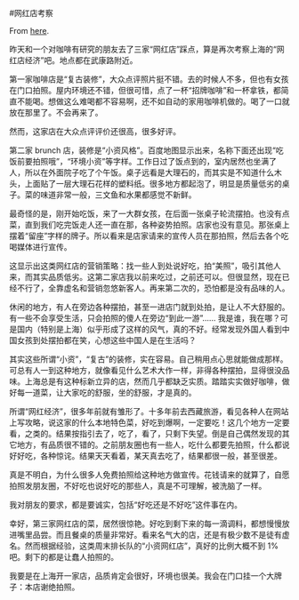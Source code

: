 #网红店考察

From [here](https://yinwang1.substack.com/p/net-famous-shops).

昨天和一个对咖啡有研究的朋友去了三家“网红店”踩点，算是再次考察上海的“网红店经济”吧。地点都在武康路附近。

第一家咖啡店是“复古装修”，大众点评照片挺不错。去的时候人不多，但也有女孩在门口拍照。屋内环境还不错，但很可惜，点了一杯“招牌咖啡”和一杯拿铁，都简直不能喝。想做这么难喝都不容易啊，还不如自动的家用咖啡机做的。喝了一口就放在那里了。不会再来了。

然而，这家店在大众点评评价还很高，很多好评。

第二家 brunch 店，装修是“小资风格”。百度地图显示出来，名称下面还出现“吃饭前要拍照哦”，“环境小资”等字样。工作日过了饭点到的，室内居然也坐满了人，所以在外面院子吃了个午饭。桌子远看是大理石的，而其实是不知道什么木头，上面贴了一层大理石花样的塑料纸。很多地方都起泡了，明显是质量低劣的桌子。菜的味道非常一般，三文鱼和水果都感觉不新鲜。

最奇怪的是，刚开始吃饭，来了一大群女孩，在后面一张桌子轮流摆拍。也没有点菜，直到我们吃完饭走人还一直在那，各种姿势拍照。店家也没有意见。那张桌上摆着“留座”字样的牌子。所以看来是店家请来的宣传人员在那拍照，然后去各个吃喝媒体进行宣传。

这显示出这类网红店的营销策略：找一些人到处说好吃，拍“美照”，吸引其他人来，而其实品质低劣。这第二家店我以前来吃过，之前还可以。但很显然，现在已经不行了，全靠虚名和营销忽悠新客人。再来第二次的，恐怕都是没有品味的人。

休闲的地方，有人在旁边各种摆拍，甚至一进店门就到处拍，是让人不大舒服的。有一些不会享受生活，只会拍照的傻人在旁边“到此一游”…… 我是谁，我在哪？可是国内（特别是上海）似乎形成了这样的风气，真的不好。经常发现外国人看到中国女孩到处摆拍都在笑，心想这些中国人是在生活吗？

其实这些所谓“小资”，“复古”的装修，实在容易。自己稍用点心思就能做成那样。可总有人一到这种地方，就像看见什么艺术大作一样，非得各种摆拍，显得很没品味。上海总是有这种标新立异的店，然而几乎都缺乏实质。踏踏实实做好咖啡，做好每一道菜，让大家吃的舒服，坐的舒服，才是真的。

所谓“网红经济”，很多年前就有雏形了。十多年前去西藏旅游，看见各种人在网站上写攻略，说这家的什么本地特色菜，好吃到爆啊，一定要吃！这几个地方一定要看，之类的。结果按指引去了，吃了，看了，只剩下失望。倒是自己偶然发现的其它地方，有品质很不错的。之前朋友圈也有一些人，吃什么都要先拍照，什么都说好好吃，各种惊诧。结果天天看着，某天真去吃了，结果都很一般，甚至很差。

真是不明白，为什么很多人免费拍照给这种地方做宣传。花钱请来的就算了，自愿拍照发朋友圈，不好吃也说好吃的那些人，真是不可理解，被洗脑了一样。

我对朋友的要求，都是要诚实，包括“好吃还是不好吃”这件事在内。

幸好，第三家网红店的菜，居然很惊艳。好吃到剩下来的每一滴调料，都想慢慢放进嘴里品尝。而且餐桌的质量非常好。看来名气大的店，还是有极少数不是徒有虚名。然而根据经验，这类周末排长队的“小资网红店”，真好的比例大概不到 1% 吧。剩下的都是让蠢人拍照的。

我要是在上海开一家店，品质肯定会很好，环境也很美。我会在门口挂一个大牌子：本店谢绝拍照。
